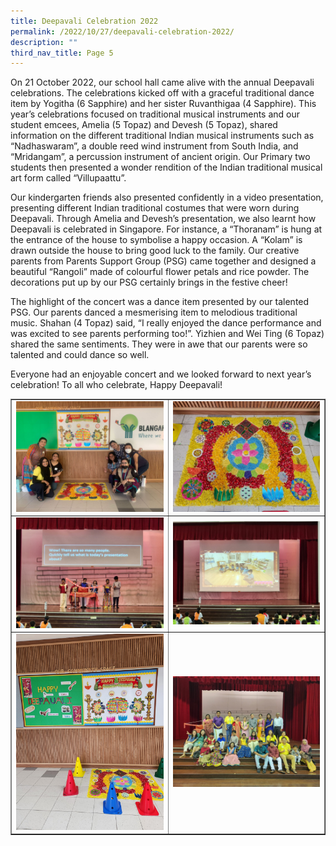 ```yaml
---
title: Deepavali Celebration 2022
permalink: /2022/10/27/deepavali-celebration-2022/
description: ""
third_nav_title: Page 5
---
```

<p>On 21 October 2022, our school hall came alive with the annual Deepavali celebrations. The celebrations kicked off with a graceful traditional dance item by Yogitha (6 Sapphire) and her sister Ruvanthigaa (4 Sapphire). This year’s celebrations focused on traditional musical instruments and our student emcees, Amelia (5 Topaz) and Devesh (5 Topaz), shared information on the different traditional Indian musical instruments such as “Nadhaswaram”, a double reed wind instrument from South India, and “Mridangam”, a percussion instrument of ancient origin. Our Primary two students then presented a wonder rendition of the Indian traditional musical art form called “Villupaattu”.</p>
<p>Our kindergarten friends also presented confidently in a video presentation, presenting different Indian traditional costumes that were worn during Deepavali. Through Amelia and Devesh’s presentation, we also learnt how Deepavali is celebrated in Singapore. For instance, a “Thoranam” is hung at the entrance of the house to symbolise a happy occasion. A “Kolam” is drawn outside the house to bring good luck to the family. Our creative parents from Parents Support Group (PSG) came together and designed a beautiful “Rangoli” made of colourful flower petals and rice powder. The decorations put up by our PSG certainly brings in the festive cheer!</p>
<p>The highlight of the concert was a dance item presented by our talented PSG. Our parents danced a mesmerising item to melodious traditional music. Shahan (4 Topaz) said, “I really enjoyed the dance performance and was excited to see parents performing too!”. Yizhien and Wei Ting (6 Topaz) shared the same sentiments. They were in awe that our parents were so talented and could dance so well.</p>
<p>Everyone had an enjoyable concert and we looked forward to next year’s celebration! To all who celebrate, Happy Deepavali!</p>
<table style="border-collapse: collapse; width: 100%;" border="1">
<tbody>
<tr>
<td style="width: 50%;"><img src="/images/dc1.jpg"></td>
<td style="width: 50%;"><img src="/images/dc2.jpg"></td>
</tr>
<tr>
<td style="width: 50%;"><img src="/images/dc3.jpg"></td>
<td style="width: 50%;"><img src="/images/dc4.jpg"></td>
</tr>
<tr>
<td style="width: 50%;"><img src="/images/dc5.jpg"></td>
<td style="width: 50%;"><img src="/images/dc6.jpg"></td>
</tr>
</tbody>
</table>